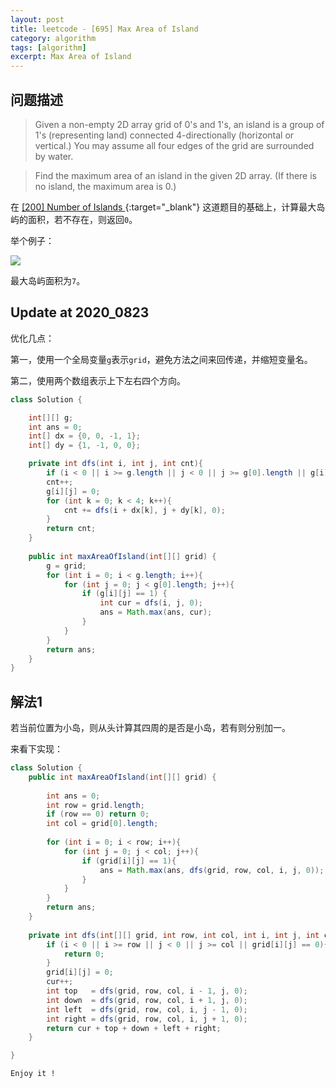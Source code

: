 ```yaml
---
layout: post
title: leetcode - [695] Max Area of Island
category: algorithm
tags: [algorithm]
excerpt: Max Area of Island
---
```


## 问题描述  


> Given a non-empty 2D array grid of 0's and 1's, an island is a group of 1's (representing land) connected 4-directionally (horizontal or vertical.) You may assume all four edges of the grid are surrounded by water.  

> Find the maximum area of an island in the given 2D array. (If there is no island, the maximum area is 0.)  

在 [ [200] Number of Islands ](http://yaoyichen.cn/algorithm/2020/06/11/leetcode-200.html){:target="_blank"}  这道题目的基础上，计算最大岛屿的面积，若不存在，则返回`0`。  


举个例子：  

![](https://yyc-images.oss-cn-beijing.aliyuncs.com/leetcode_695_demo.png)  

最大岛屿面积为`7`。  


## Update at 2020_0823  

优化几点：  

第一，使用一个全局变量`g`表示`grid`，避免方法之间来回传递，并缩短变量名。  

第二，使用两个数组表示上下左右四个方向。  

``` java
class Solution {

    int[][] g;
    int ans = 0;
    int[] dx = {0, 0, -1, 1};
    int[] dy = {1, -1, 0, 0};

    private int dfs(int i, int j, int cnt){
        if (i < 0 || i >= g.length || j < 0 || j >= g[0].length || g[i][j] == 0) return 0;
        cnt++;
        g[i][j] = 0;
        for (int k = 0; k < 4; k++){
            cnt += dfs(i + dx[k], j + dy[k], 0);
        }
        return cnt;
    }
    
    public int maxAreaOfIsland(int[][] grid) {
        g = grid;
        for (int i = 0; i < g.length; i++){
            for (int j = 0; j < g[0].length; j++){
                if (g[i][j] == 1) {
                    int cur = dfs(i, j, 0);
                    ans = Math.max(ans, cur);
                }
            }
        }
        return ans;
    }
}

```

## 解法1  

若当前位置为小岛，则从头计算其四周的是否是小岛，若有则分别加一。  


来看下实现：  


``` java
class Solution {
    public int maxAreaOfIsland(int[][] grid) {
        
        int ans = 0;
        int row = grid.length;
        if (row == 0) return 0;
        int col = grid[0].length;
        
        for (int i = 0; i < row; i++){
            for (int j = 0; j < col; j++){
                if (grid[i][j] == 1){
                    ans = Math.max(ans, dfs(grid, row, col, i, j, 0));
                }
            }
        }
        return ans;
    }
    
    private int dfs(int[][] grid, int row, int col, int i, int j, int cur){
        if (i < 0 || i >= row || j < 0 || j >= col || grid[i][j] == 0){
            return 0;
        }
        grid[i][j] = 0;
        cur++;
        int top   = dfs(grid, row, col, i - 1, j, 0);
        int down  = dfs(grid, row, col, i + 1, j, 0);
        int left  = dfs(grid, row, col, i, j - 1, 0);
        int right = dfs(grid, row, col, i, j + 1, 0);
        return cur + top + down + left + right;
    }

}
```

`Enjoy it ! `